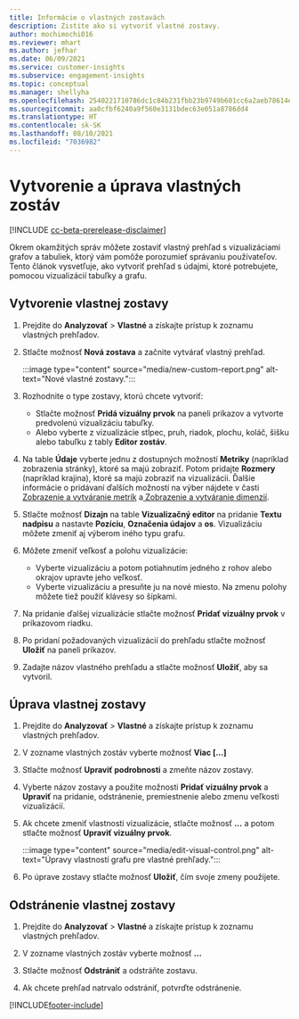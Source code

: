 ```yaml
---
title: Informácie o vlastných zostavách
description: Zistite ako si vytvoriť vlastné zostavy.
author: mochimochi016
ms.reviewer: mhart
ms.author: jefhar
ms.date: 06/09/2021
ms.service: customer-insights
ms.subservice: engagement-insights
ms.topic: conceptual
ms.manager: shellyha
ms.openlocfilehash: 2540221710786dc1c84b231fbb23b9749b601cc6a2aeb78614e16002302a80a9
ms.sourcegitcommit: aa0cfbf6240a9f560e3131bdec63e051a8786dd4
ms.translationtype: HT
ms.contentlocale: sk-SK
ms.lasthandoff: 08/10/2021
ms.locfileid: "7036982"
---
```

# <a name="create-and-edit-custom-reports"></a>Vytvorenie a úprava vlastných zostáv

[!INCLUDE [cc-beta-prerelease-disclaimer](includes/cc-beta-prerelease-disclaimer.md)]

Okrem okamžitých správ môžete zostaviť vlastný prehľad s vizualizáciami grafov a tabuliek, ktorý vám pomôže porozumieť správaniu používateľov. Tento článok vysvetľuje, ako vytvoriť prehľad s údajmi, ktoré potrebujete, pomocou vizualizácií tabuľky a grafu. 

## <a name="create-a-custom-report"></a>Vytvorenie vlastnej zostavy

1. Prejdite do **Analyzovať** > **Vlastné** a získajte prístup k zoznamu vlastných prehľadov.

1. Stlačte možnosť **Nová zostava** a začnite vytvárať vlastný prehľad.

   :::image type="content" source="media/new-custom-report.png" alt-text="Nové vlastné zostavy.":::

1. Rozhodnite o type zostavy, ktorú chcete vytvoriť:

    - Stlačte možnosť **Pridá vizuálny prvok** na paneli príkazov a vytvorte predvolenú vizualizáciu tabuľky.
    - Alebo vyberte z vizualizácie stĺpec, pruh, riadok, plochu, koláč, šišku alebo tabuľku z tably **Editor zostáv**.

1. Na table **Údaje** vyberte jednu z dostupných možností **Metriky** (napríklad zobrazenia stránky), ktoré sa majú zobraziť. Potom pridajte **Rozmery** (napríklad krajina), ktoré sa majú zobraziť na vizualizácii. Ďalšie informácie o pridávaní ďalších možností na výber nájdete v časti [Zobrazenie a vytváranie metrík](metrics.md) a[ Zobrazenie a vytváranie dimenzií](dimensions.md).

1. Stlačte možnosť **Dizajn** na table **Vizualizačný editor** na pridanie **Textu nadpisu** a nastavte **Pozíciu**, **Označenia údajov** a **os**.  Vizualizáciu môžete zmeniť aj výberom iného typu grafu.

1. Môžete zmeniť veľkosť a polohu vizualizácie:
   - Vyberte vizualizáciu a potom potiahnutím jedného z rohov alebo okrajov upravte jeho veľkosť.
   - Vyberte vizualizáciu a presuňte ju na nové miesto. Na zmenu polohy môžete tiež použiť klávesy so šípkami.
1. Na pridanie ďalšej vizualizácie stlačte možnosť **Pridať vizuálny prvok** v príkazovom riadku.
1. Po pridaní požadovaných vizualizácií do prehľadu stlačte možnosť **Uložiť** na paneli príkazov.

1. Zadajte názov vlastného prehľadu a stlačte možnosť **Uložiť**, aby sa vytvoril.
 
## <a name="edit-a-custom-report"></a>Úprava vlastnej zostavy

1. Prejdite do **Analyzovať** > **Vlastné** a získajte prístup k zoznamu vlastných prehľadov.

1. V zozname vlastných zostáv vyberte možnosť **Viac [...]** 

1. Stlačte možnosť **Upraviť podrobnosti** a zmeňte názov zostavy.

1. Vyberte názov zostavy a použite možnosti **Pridať vizuálny prvok** a **Upraviť** na pridanie, odstránenie, premiestnenie alebo zmenu veľkosti vizualizácií.

1. Ak chcete zmeniť vlastnosti vizualizácie, stlačte možnosť **...** a potom stlačte možnosť **Upraviť vizuálny prvok**.

   :::image type="content" source="media/edit-visual-control.png" alt-text="Úpravy vlastností grafu pre vlastné prehľady.":::

1. Po úprave zostavy stlačte možnosť **Uložiť**, čím svoje zmeny použijete. 

## <a name="delete-a-custom-report"></a>Odstránenie vlastnej zostavy

1. Prejdite do **Analyzovať** > **Vlastné** a získajte prístup k zoznamu vlastných prehľadov.

1. V zozname vlastných zostáv vyberte možnosť **...**

1. Stlačte možnosť **Odstrániť** a odstráňte zostavu.

1. Ak chcete prehľad natrvalo odstrániť, potvrďte odstránenie.

[!INCLUDE[footer-include](../includes/footer-banner.md)]

